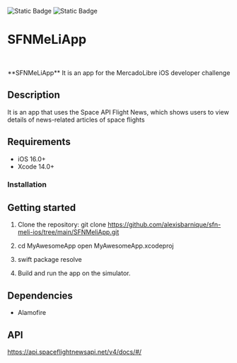 ![Static Badge](https://img.shields.io/badge/SwiftUI-Swift-blue?logo=swiftUI)
![Static Badge](https://img.shields.io/badge/platform-iOS-blue?logo=swiftUI)

# SFNMeLiApp
<br />
<p align="center">
    **SFNMeLiApp** It is an app for the MercadoLibre iOS developer challenge
</p>

## Description

It is an app that uses the Space API
Flight News, which shows users to view details of news-related articles
of space flights

## Requirements

- iOS 16.0+
- Xcode 14.0+

### Installation

## Getting started

1. Clone the repository:
   git clone https://github.com/alexisbarnique/sfn-meli-ios/tree/main/SFNMeliApp.git
   
2. cd MyAwesomeApp
    open MyAwesomeApp.xcodeproj

3. swift package resolve

4. Build and run the app on the simulator.

## Dependencies

- Alamofire

## API

https://api.spaceflightnewsapi.net/v4/docs/#/


[swift-image]:https://img.shields.io/badge/swift-3.0-orange.svg
[swift-url]: https://swift.org/
[license-image]: https://img.shields.io/badge/License-MIT-blue.svg
[license-url]: LICENSE

